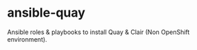 # ansible-quay
Ansible roles &amp; playbooks to install Quay &amp; Clair (Non OpenShift environment).
